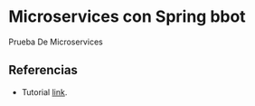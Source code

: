 # Microservices con Spring bbot

Prueba De Microservices

## Referencias

- Tutorial [link](https://www.youtube.com/playlist?list=PLxy6jHplP3Hi_W8iuYSbAeeMfaTZt49PW).



